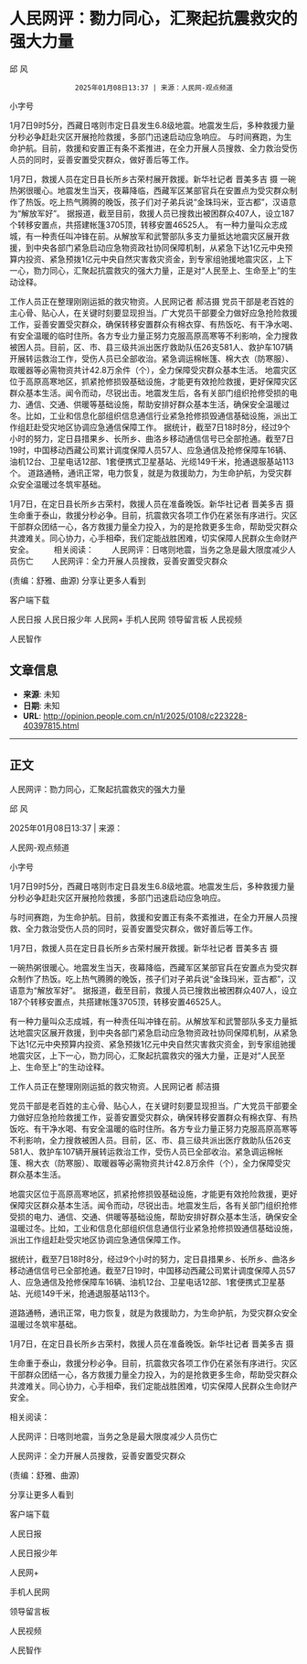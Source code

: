 # 人民网评：勠力同心，汇聚起抗震救灾的强大力量

邱 风


					2025年01月08日13:37 | 来源：人民网-观点频道


小字号





1月7日9时5分，西藏日喀则市定日县发生6.8级地震。地震发生后，多种救援力量分秒必争赶赴灾区开展抢险救援，多部门迅速启动应急响应。
与时间赛跑，为生命护航。目前，救援和安置正有条不紊推进，在全力开展人员搜救、全力救治受伤人员的同时，妥善安置受灾群众，做好善后等工作。

1月7日，救援人员在定日县长所乡古荣村展开救援。新华社记者 晋美多吉 摄
一碗热粥很暖心。地震发生当天，夜幕降临，西藏军区某部官兵在安置点为受灾群众制作了热饭。吃上热气腾腾的晚饭，孩子们对子弟兵说“金珠玛米，亚古都”，汉语意为“解放军好”。 据报道，截至目前，救援人员已搜救出被困群众407人，设立187个转移安置点，共搭建帐篷3705顶，转移安置46525人。
有一种力量叫众志成城，有一种责任叫冲锋在前。从解放军和武警部队多支力量抵达地震灾区展开救援，到中央各部门紧急启动应急物资政社协同保障机制，从紧急下达1亿元中央预算内投资、紧急预拨1亿元中央自然灾害救灾资金，到专家组驰援地震灾区，上下一心，勠力同心，汇聚起抗震救灾的强大力量，正是对“人民至上、生命至上”的生动诠释。

工作人员正在整理刚刚运抵的救灾物资。人民网记者 郝洁摄
党员干部是老百姓的主心骨、贴心人，在关键时刻要显现担当。广大党员干部要全力做好应急抢险救援工作，妥善安置受灾群众，确保转移安置群众有棉衣穿、有热饭吃、有干净水喝、有安全温暖的临时住所。各方专业力量正努力克服高原高寒等不利影响，全力搜救被困人员。目前，区、市、县三级共派出医疗救助队伍26支581人、救护车107辆开展转运救治工作，受伤人员已全部收治。紧急调运棉帐篷、棉大衣（防寒服）、取暖器等必需物资共计42.8万余件（个），全力保障受灾群众基本生活。
地震灾区位于高原高寒地区，抓紧抢修损毁基础设施，才能更有效抢险救援，更好保障灾区群众基本生活。闻令而动，尽锐出击。地震发生后，各有关部门组织抢修受损的电力、通信、交通、供暖等基础设施，帮助安排好群众基本生活，确保安全温暖过冬。比如，工业和信息化部组织信息通信行业紧急抢修损毁通信基础设施，派出工作组赶赴受灾地区协调应急通信保障工作。
据统计，截至7日18时8分，经过9个小时的努力，定日县措果乡、长所乡、曲洛乡移动通信信号已全部抢通。截至7日19时，中国移动西藏公司累计调度保障人员57人、应急通信及抢修保障车16辆、油机12台、卫星电话12部、1套便携式卫星基站、光缆149千米，抢通退服基站113个。
道路通畅，通讯正常，电力恢复，就是为救援助力，为生命护航，为受灾群众安全温暖过冬筑牢基础。

1月7日，在定日县长所乡古荣村，救援人员在准备晚饭。新华社记者 晋美多吉 摄
生命重于泰山，救援分秒必争。目前，抗震救灾各项工作仍在紧张有序进行。灾区干部群众团结一心，各方救援力量全力投入，为的是抢救更多生命，帮助受灾群众共渡难关。同心协力，心手相牵，我们定能战胜困难，切实保障人民群众生命财产安全。
        相关阅读：
       人民网评：日喀则地震，当务之急是最大限度减少人员伤亡
       人民网评：全力开展人员搜救，妥善安置受灾群众

(责编：舒雅、曲源)
分享让更多人看到  


客户端下载

人民日报
人民日报少年
人民网+
手机人民网
领导留言板
人民视频

人民智作

## 文章信息

- **来源**: 未知
- **日期**: 未知
- **URL**: http://opinion.people.com.cn/n1/2025/0108/c223228-40397815.html

---

## 正文

人民网评：勠力同心，汇聚起抗震救灾的强大力量

邱 风

2025年01月08日13:37 | 来源：

人民网-观点频道

小字号

1月7日9时5分，西藏日喀则市定日县发生6.8级地震。地震发生后，多种救援力量分秒必争赶赴灾区开展抢险救援，多部门迅速启动应急响应。

与时间赛跑，为生命护航。目前，救援和安置正有条不紊推进，在全力开展人员搜救、全力救治受伤人员的同时，妥善安置受灾群众，做好善后等工作。

1月7日，救援人员在定日县长所乡古荣村展开救援。新华社记者 晋美多吉 摄

一碗热粥很暖心。地震发生当天，夜幕降临，西藏军区某部官兵在安置点为受灾群众制作了热饭。吃上热气腾腾的晚饭，孩子们对子弟兵说“金珠玛米，亚古都”，汉语意为“解放军好”。 据报道，截至目前，救援人员已搜救出被困群众407人，设立187个转移安置点，共搭建帐篷3705顶，转移安置46525人。

有一种力量叫众志成城，有一种责任叫冲锋在前。从解放军和武警部队多支力量抵达地震灾区展开救援，到中央各部门紧急启动应急物资政社协同保障机制，从紧急下达1亿元中央预算内投资、紧急预拨1亿元中央自然灾害救灾资金，到专家组驰援地震灾区，上下一心，勠力同心，汇聚起抗震救灾的强大力量，正是对“人民至上、生命至上”的生动诠释。

工作人员正在整理刚刚运抵的救灾物资。人民网记者 郝洁摄

党员干部是老百姓的主心骨、贴心人，在关键时刻要显现担当。广大党员干部要全力做好应急抢险救援工作，妥善安置受灾群众，确保转移安置群众有棉衣穿、有热饭吃、有干净水喝、有安全温暖的临时住所。各方专业力量正努力克服高原高寒等不利影响，全力搜救被困人员。目前，区、市、县三级共派出医疗救助队伍26支581人、救护车107辆开展转运救治工作，受伤人员已全部收治。紧急调运棉帐篷、棉大衣（防寒服）、取暖器等必需物资共计42.8万余件（个），全力保障受灾群众基本生活。

地震灾区位于高原高寒地区，抓紧抢修损毁基础设施，才能更有效抢险救援，更好保障灾区群众基本生活。闻令而动，尽锐出击。地震发生后，各有关部门组织抢修受损的电力、通信、交通、供暖等基础设施，帮助安排好群众基本生活，确保安全温暖过冬。比如，工业和信息化部组织信息通信行业紧急抢修损毁通信基础设施，派出工作组赶赴受灾地区协调应急通信保障工作。

据统计，截至7日18时8分，经过9个小时的努力，定日县措果乡、长所乡、曲洛乡移动通信信号已全部抢通。截至7日19时，中国移动西藏公司累计调度保障人员57人、应急通信及抢修保障车16辆、油机12台、卫星电话12部、1套便携式卫星基站、光缆149千米，抢通退服基站113个。

道路通畅，通讯正常，电力恢复，就是为救援助力，为生命护航，为受灾群众安全温暖过冬筑牢基础。

1月7日，在定日县长所乡古荣村，救援人员在准备晚饭。新华社记者 晋美多吉 摄

生命重于泰山，救援分秒必争。目前，抗震救灾各项工作仍在紧张有序进行。灾区干部群众团结一心，各方救援力量全力投入，为的是抢救更多生命，帮助受灾群众共渡难关。同心协力，心手相牵，我们定能战胜困难，切实保障人民群众生命财产安全。

相关阅读：

人民网评：日喀则地震，当务之急是最大限度减少人员伤亡

人民网评：全力开展人员搜救，妥善安置受灾群众

(责编：舒雅、曲源)

分享让更多人看到

客户端下载

人民日报

人民日报少年

人民网+

手机人民网

领导留言板

人民视频

人民智作

